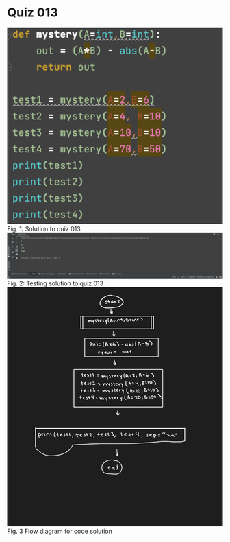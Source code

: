 # Quiz 013

![](quiz013.png)
Fig. 1: Solution to quiz 013
![](quiz013test.png)
Fig. 2: Testing solution to quiz 013
![](quiz013flowdiagram.png)
Fig. 3 Flow diagram for code solution 
